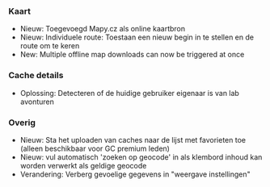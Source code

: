  
### Kaart
- Nieuw: Toegevoegd Mapy.cz als online kaartbron
- Nieuw: Individuele route: Toestaan een nieuw begin in te stellen en de route om te keren
- New: Multiple offline map downloads can now be triggered at once

### Cache details
- Oplossing: Detecteren of de huidige gebruiker eigenaar is van lab avonturen

### Overig
- Nieuw: Sta het uploaden van caches naar de lijst met favorieten toe (alleen beschikbaar voor GC premium leden)
- Nieuw: vul automatisch 'zoeken op geocode' in als klembord inhoud kan worden verwerkt als geldige geocode
- Verandering: Verberg gevoelige gegevens in "weergave instellingen"
